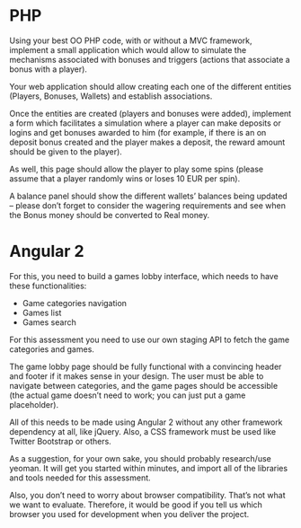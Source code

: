 # PHP
Using your best OO PHP code, with or without a MVC framework, implement a small application which would allow to simulate the mechanisms associated with bonuses and triggers (actions that associate a bonus with a player).

Your web application should allow creating each one of the different entities (Players, Bonuses, Wallets) and establish associations.

Once the entities are created (players and bonuses were added), implement a form which facilitates a simulation where a player can make deposits or logins and get bonuses awarded to him (for example, if there is an on deposit bonus created and the player makes a deposit, the reward amount should be given to the player).

As well, this page should allow the player to play some spins (please assume that a player randomly wins or loses 10 EUR per spin).

A balance panel should show the different wallets’ balances being updated – please don’t forget to consider the wagering requirements and see when the Bonus money should be converted to Real money.

# Angular 2

For this, you need to build a games lobby interface, which needs to have these
functionalities:
 - Game categories navigation
 - Games list
 - Games search
 
For this assessment you need to use our own staging API to fetch the game categories and games.
 
The game lobby page should be fully functional with a convincing header and footer if it makes sense in your design. The user must be able to navigate between categories, and the game pages should be accessible (the actual game doesn’t need to work; you can just put a game placeholder).

All of this needs to be made using Angular 2 without any other framework dependency at all, like jQuery. Also, a CSS framework must be used like Twitter Bootstrap or others.

As a suggestion, for your own sake, you should probably research/use yeoman. It will get you started within minutes, and import all of the libraries and tools needed for this assessment.

Also, you don’t need to worry about browser compatibility. That’s not what we want to evaluate. Therefore, it would be good if you tell us which browser you used for development when you deliver the project.
